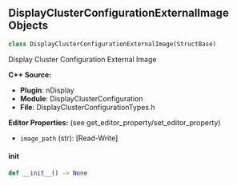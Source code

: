 ## DisplayClusterConfigurationExternalImage Objects

```python
class DisplayClusterConfigurationExternalImage(StructBase)
```

Display Cluster Configuration External Image

**C++ Source:**

- **Plugin**: nDisplay
- **Module**: DisplayClusterConfiguration
- **File**: DisplayClusterConfigurationTypes.h

**Editor Properties:** (see get_editor_property/set_editor_property)

- ``image_path`` (str):  [Read-Write]

<a id="unreal.DisplayClusterConfigurationExternalImage.__init__"></a>

#### __init__

```python
def __init__() -> None
```

<a id="unreal.DisplayClusterEditorPropertyReference"></a>